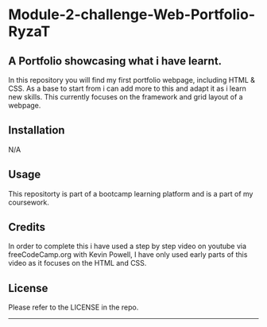 # Module-2-challenge-Web-Portfolio-RyzaT
## A Portfolio showcasing what i have learnt.

In this repository you will find my first portfolio webpage, including HTML & CSS.
As a base to start from i can add more to this and adapt it as i learn new skills.
This currently focuses on the framework and grid layout of a webpage.

## Installation

N/A

## Usage

This repositorty is part of a bootcamp learning platform and is a part of my coursework.


## Credits

In order to complete this i have used a step by step video on youtube via freeCodeCamp.org with Kevin Powell, I have only used early parts of this video as it focuses on the HTML and CSS.

## License

Please refer to the LICENSE in the repo.

---





